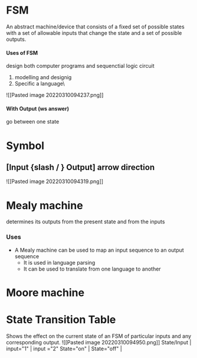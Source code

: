 # FSM
An abstract machine/device that consists of a fixed set of possible states with a set of allowable inputs that change the state and a set of possible outputs.

#### Uses of FSM
design both computer programs and sequenctial logic circuit
1. modelling and designig
2. Specific a language\

![[Pasted image 20220310094237.png]]
#### With Output (ws answer)
go between one state 
# Symbol 
## [Input {slash / } Output] arrow direction
![[Pasted image 20220310094319.png]]

# Mealy machine
   determines its outputs from the present state and from the inputs
### Uses
- A Mealy machine can be used to map an input sequence to an output sequence
	- It is used in language parsing
	- It can be used to translate from one language to another

# Moore machine

# State  Transition Table
Shows the effect on the current state of an FSM of particular inputs and any corresponding output.
![[Pasted image 20220310094950.png]]
State/Input |  input="1" | input ="2"
State="on" |
State="off" |